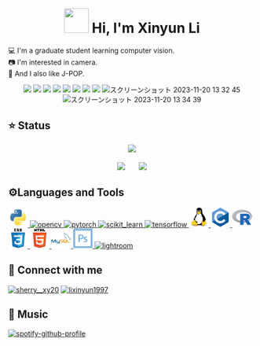 <h1 align="center"> <img src="https://i.pinimg.com/originals/00/4b/17/004b173f6e3d6843df10114e087f30a8.gif" width="50" height="50" /> Hi, I'm Xinyun Li </h1>

💻 I'm a graduate student learning computer vision.<br>
📷 I'm interested in camera. <br>
🎵 And I also like J-POP. <br>
<div align="center">
<!--- higedan ---> 
<img src="https://user-images.githubusercontent.com/103158599/162109712-0fdbfd4e-d3e5-42d2-b148-667c63425da9.jpg" width="55"/>
<!--- yonezu kenshi --->
<img src="https://user-images.githubusercontent.com/103158599/162111783-a2abff6f-1f4c-461a-9c69-28df4c60ef2e.jpg" width="50"/>
<!--- ryokusyaka ---> 
<img src="https://user-images.githubusercontent.com/103158599/162112098-78f795fe-60cf-4d50-9867-460f64d156c0.jpg" width="150"/>
<!--- sumika ---> 
<img src="https://user-images.githubusercontent.com/103158599/162112342-e75ac9c5-93d8-430b-9bbe-f552a04cd872.png" width="100"/>
<!--- mfs ---> 
<img src="https://user-images.githubusercontent.com/103158599/162112529-f50057af-ff56-49a8-bcee-ac3ae9fd6663.jpg" width="55"/>
<!--- zutomayo ---> 
<img src="https://user-images.githubusercontent.com/103158599/165438927-640b3d89-dd23-4a2a-86a3-a2ceb1af68fa.png" width="70"/>
<!-- 04ls -->
<img src="https://github.com/xinyun20/xinyun20/assets/103158599/01676c41-7422-4b87-9e0f-828f62b5bed2" width="55"/>
<!-- マルシィ -->
<img src="https://github.com/xinyun20/xinyun20/assets/103158599/989b9609-9c1b-496b-9945-187e7671e58f" width="62"/>
<!-- This is LAST -->
<img width="170" alt="スクリーンショット 2023-11-20 13 32 45" src="https://github.com/xinyun20/xinyun20/assets/103158599/3ec769bb-e101-4d8c-8045-2e7e0e115fda">
<!-- NEE -->
<img width="80" alt="スクリーンショット 2023-11-20 13 34 39" src="https://github.com/xinyun20/xinyun20/assets/103158599/140d91fa-3541-454e-9fc5-8f16e0a3025c">


</div>

## ⭐️ Status
<div align="center">
<img src="https://github-profile-summary-cards.vercel.app/api/cards/profile-details?username=xinyun20&theme=monokai" width="700px">
</div>
<br>
<div align="center">
<img src="https://github-readme-stats.vercel.app/api?username=xinyun20&theme=radical&show_icons=true" width="520px">　　<img src="https://github-readme-stats.vercel.app/api/top-langs/?username=xinyun20&theme=radical&show_icons=true" width="300px">
</div>

## ⚙️Languages and Tools
<p align="left">
<!--- Python --->  
<a href="https://www.python.org" target="_blank"> <img src="https://raw.githubusercontent.com/devicons/devicon/master/icons/python/python-original.svg" alt="python" width="40" height="40"/> </a> 
<!--- OpenCV --->
<a href="https://opencv.org/" target="_blank"> <img src="https://www.vectorlogo.zone/logos/opencv/opencv-icon.svg" alt="opencv" width="40" height="40"/> </a> 
<!--- Pytorch --->  
<a href="https://pytorch.org/" target="_blank"> <img src="https://www.vectorlogo.zone/logos/pytorch/pytorch-icon.svg" alt="pytorch" width="40" height="40"/> </a> 
<!--- scikit-learn --->  
<a href="https://scikit-learn.org/" target="_blank"> <img src="https://upload.wikimedia.org/wikipedia/commons/0/05/Scikit_learn_logo_small.svg" alt="scikit_learn" width="40" height="40"/> </a> 
<!--- tensorflow --->  
<a href="https://www.tensorflow.org" target="_blank"> <img src="https://www.vectorlogo.zone/logos/tensorflow/tensorflow-icon.svg" alt="tensorflow" width="40" height="40"/> </a>
<!--- Linux --->
<a href="https://www.linux.org/" target="_blank"> <img src="https://raw.githubusercontent.com/devicons/devicon/master/icons/linux/linux-original.svg" alt="linux" width="40" height="40"/> </a>
<!--- C --->
<a href="https://www.cprogramming.com/" target="_blank"> <img src="https://raw.githubusercontent.com/devicons/devicon/master/icons/c/c-original.svg" alt="c" width="40" height="40"/> </a>
<!--- R --->
<a href="https://cran.r-project.org/" target="_blank"> <img src="https://raw.githubusercontent.com/devicons/devicon/master/icons/r/r-original.svg" alt="r" width="40" height="40"/> </a>
<!--- CSS --->
<a href="https://www.w3schools.com/css/" target="_blank"> <img src="https://raw.githubusercontent.com/devicons/devicon/master/icons/css3/css3-original-wordmark.svg" alt="css3" width="40" height="40"/> </a>
<!--- HTML --->
<a href="https://www.w3.org/html/" target="_blank"> <img src="https://raw.githubusercontent.com/devicons/devicon/master/icons/html5/html5-original-wordmark.svg" alt="html5" width="40" height="40"/> </a>
<!--- MySQL ---> 
<a href="https://www.mysql.com/" target="_blank"> <img src="https://raw.githubusercontent.com/devicons/devicon/master/icons/mysql/mysql-original-wordmark.svg" alt="mysql" width="40" height="40"/> </a>
<!--- PhotoShop --->  
<a href="https://www.photoshop.com/en" target="_blank"> <img src="https://raw.githubusercontent.com/devicons/devicon/master/icons/photoshop/photoshop-line.svg" alt="photoshop" width="40" height="40"/> </a> 
<!--- LightRoom --->  
<a href="https://www.adobe.com/jp/products/photoshop-lightroom.html" target="_blank"> <img src="https://user-images.githubusercontent.com/52001212/123638765-7e25e100-d85a-11eb-83c3-68fdb7191200.png" alt="lightroom" width="40" height="40"/> </a> 
</p>

## 📧 Connect with me
<p align="left">
<!--- Instegram --->
<a href="https://instagram.com/sherry__xy20" target="blank"><img align="center" src="https://raw.githubusercontent.com/rahuldkjain/github-profile-readme-generator/master/src/images/icons/Social/instagram.svg" alt="sherry__xy20" height="30" width="40" /></a>
<!--- Twitter --->
<a href="https://twitter.com/lixinyun1997" target="blank"><img align="center" src="https://raw.githubusercontent.com/rahuldkjain/github-profile-readme-generator/master/src/images/icons/Social/twitter.svg" alt="lixinyun1997" height="30" width="40" /></a>
</p>

## 🎵 Music
[![spotify-github-profile](https://spotify-github-profile.vercel.app/api/view?uid=31cbegx3aphjhf3b2fvvx57lhk54&cover_image=true&theme=default)](https://github.com/kittinan/spotify-github-profile)

